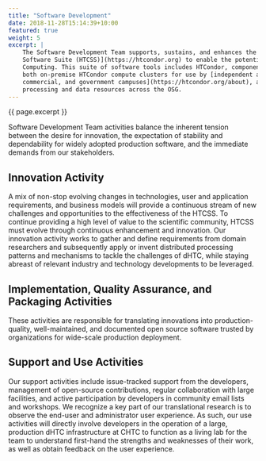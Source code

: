 ```yaml
---
title: "Software Development" 
date: 2018-11-28T15:14:39+10:00 
featured: true
weight: 5
excerpt: |
    The Software Development Team supports, sustains, and enhances the [HTCondor
    Software Suite (HTCSS)](https://htcondor.org) to enable the potential of distributed High Throughput
    Computing. This suite of software tools includes HTCondor, components to build
    both on-premise HTCondor compute clusters for use by [independent academic,
    commercial, and government campuses](https://htcondor.org/about), and components to support the federation of
    processing and data resources across the OSG.
---
```


{{ page.excerpt }}

Software Development Team activities balance the inherent tension between the
desire for innovation, the expectation of stability and dependability for widely
adopted production software, and the immediate demands from our stakeholders.  

## Innovation Activity
A mix of non-stop evolving changes in technologies, user and application
requirements, and business models will provide a continuous stream of new
challenges and opportunities to the effectiveness of the HTCSS. To continue
providing a high level of value to the scientific community, HTCSS must evolve
through continuous enhancement and innovation. Our innovation activity works to
gather and define requirements from domain researchers and subsequently apply or
invent distributed processing patterns and mechanisms to tackle the challenges
of dHTC, while staying abreast of relevant industry and technology developments
to be leveraged.

## Implementation, Quality Assurance, and Packaging Activities
These activities are responsible for translating innovations into
production-quality, well-maintained, and documented open source software trusted
by organizations for wide-scale production deployment.

## Support and Use Activities
Our support activities include issue-tracked support from the developers,
management of open-source contributions, regular collaboration with large
facilities, and active participation by developers in community email lists and
workshops.  We recognize a key part of our translational research is to observe
the end-user and administrator user experience. As such, our use activities will
directly involve developers in the operation of a large, production dHTC
infrastructure at CHTC to function as a living lab for the team to understand
first-hand the strengths and weaknesses of their work, as well as obtain
feedback on the user experience.
